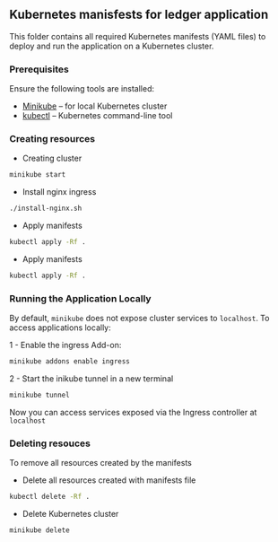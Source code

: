 ## Kubernetes manisfests for ledger application
This folder contains all required Kubernetes manifests (YAML files) to deploy and run the application on a Kubernetes cluster.

### Prerequisites
Ensure the following tools are installed:
- [Minikube](https://minikube.sigs.k8s.io/docs/start/) – for local Kubernetes cluster
- [kubectl](https://kubernetes.io/docs/tasks/tools/install-kubectl/) – Kubernetes command-line tool

### Creating resources

- Creating cluster
```bash
minikube start
```

- Install nginx ingress
```bash
./install-nginx.sh
```

- Apply manifests
```bash
kubectl apply -Rf . 
```

- Apply manifests
```bash
kubectl apply -Rf . 
```

### Running the Application Locally

By default, `minikube` does not expose cluster services to `localhost`. To access applications locally:

1 - Enable the ingress Add-on:
```bash
minikube addons enable ingress
```

2 - Start the inikube tunnel in a new terminal
```bash    
minikube tunnel 
```

Now you can access services exposed via the Ingress controller at `localhost` 

### Deleting resouces
To remove all resources created by the manifests

- Delete all resources created with manifests file
```bash
kubectl delete -Rf . 
```

- Delete Kubernetes cluster
```bash
minikube delete
```


